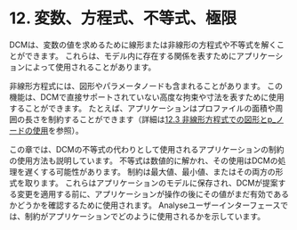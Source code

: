 # 12. 変数、方程式、不等式、極限

DCMは、変数の値を求めるために線形または非線形の方程式や不等式を解くことができます。
これらは、モデル内に存在する関係を表すためにアプリケーションによって使用されることがあります。

非線形方程式には、図形やパラメータノードも含まれることがあります。
この機能は、DCMで直接サポートされていない高度な拘束や寸法を表すために使用することができます。
たとえば、アプリケーションはプロファイルの面積や周囲の長さを制約することができます（詳細は[12.3 非線形方程式での図形とp\_ノードの使用](12.3._Uses_of_geometry_and_p_nodes_in_non-linear_equations.md)を参照）。

この章では、DCMの不等式の代わりとして使用されるアプリケーションの制約の使用方法も説明しています。
不等式は数値的に解かれ、その使用はDCMの処理を遅くする可能性があります。
制約は最大値、最小値、またはその両方の形式を取ります。
これらはアプリケーションのモデルに保存され、DCMが提案する変更を適用する前に、アプリケーションが操作の後にその値がまだ有効であるかどうかを確認するために使用されます。
Analyseユーザーインターフェースでは、制約がアプリケーションでどのように使用されるかを示しています。
